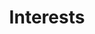 ---
layout: list
title:  Interests
slug:   interests
code: ft525039
person: "Florence Tan"
description: >
  My favourite things.
---